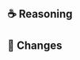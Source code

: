 ## ☕️ Reasoning


## 🧢 Changes


<!--
If this PR is related to a specific issue, uncomment this section
and link it via the following text:

## 🎫 Affected issues

Fixes: INSERT_ISSUE_NUMBER

-->

<!--
If this is a WIP PR and you have todos left, feel free to uncomment this and turn this PR into a draft, see https://github.blog/2019-02-14-introducing-draft-pull-requests/

## 📌 Todos

-->
